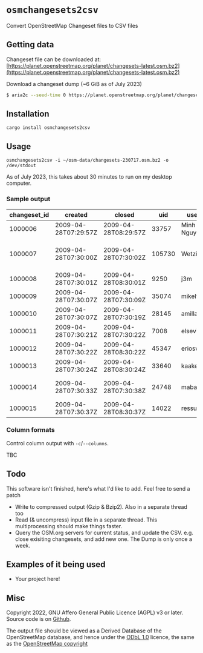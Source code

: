 # `osmchangesets2csv`

Convert OpenStreetMap Changeset files to CSV files


## Getting data

Changeset file can be downloaded at: [https://planet.openstreetmap.org/planet/changesets-latest.osm.bz2](https://planet.openstreetmap.org/planet/changesets-latest.osm.bz2)

Download a changeset dump (~6 GiB as of July 2023)
```sh
$ aria2c --seed-time 0 https://planet.openstreetmap.org/planet/changesets-latest.osm.bz2.torrent
```

## Installation

	cargo install osmchangesets2csv

## Usage

	osmchangesets2csv -i ~/osm-data/changesets-230717.osm.bz2 -o /dev/stdout

As of July 2023, this takes about 30 minutes to run on my desktop computer.


### Sample output

changeset_id  |  created               |  closed                |  uid     |  user         |  open   |  num_changes  |  comments_count  |  created_by          |  comment                            |  source  |  imagery_used
--------------|------------------------|------------------------|----------|---------------|---------|---------------|------------------|----------------------|-------------------------------------|----------|--------------
1000006       |  2009-04-28T07:29:57Z  |  2009-04-28T08:29:57Z  |  33757   |  Minh Nguyen  |  false  |  35           |  0               |  Potlatch 0.11       |                                     |          |
1000007       |  2009-04-28T07:30:00Z  |  2009-04-28T07:30:02Z  |  105730  |  Wetzi        |  false  |  8            |  0               |  JOSM                |  meine falsche Eintragung entfernt  |          |
1000008       |  2009-04-28T07:30:01Z  |  2009-04-28T08:30:01Z  |  9250    |  j3m          |  false  |  0            |  0               |  Potlatch 0.11       |                                     |          |
1000009       |  2009-04-28T07:30:07Z  |  2009-04-28T07:30:09Z  |  35074   |  mikeltxo     |  false  |  8            |  0               |  JOSM/1.5 (1546 en)  |  Eibar                              |          |
1000010       |  2009-04-28T07:30:07Z  |  2009-04-28T07:30:19Z  |  28145   |  amillar      |  false  |  26           |  0               |  JOSM/1.5 (1561 en)  |  tiger cleanup                      |          |
1000011       |  2009-04-28T07:30:21Z  |  2009-04-28T07:30:22Z  |  7008    |  elsevilla    |  false  |  2            |  0               |  JOSM                |  modif-4tcinturo                    |          |
1000012       |  2009-04-28T07:30:22Z  |  2009-04-28T08:30:22Z  |  45347   |  eriosw       |  false  |  14           |  0               |  Potlatch 0.11       |                                     |          |
1000013       |  2009-04-28T07:30:24Z  |  2009-04-28T08:30:24Z  |  33640   |  kaakeli      |  false  |  0            |  0               |  Potlatch 0.11       |                                     |          |
1000014       |  2009-04-28T07:30:33Z  |  2009-04-28T07:30:38Z  |  24748   |  mabapla      |  false  |  25           |  0               |  JOSM/1.5 (1561 de)  |  Feldwege südl. Mittelstadt         |          |
1000015       |  2009-04-28T07:30:37Z  |  2009-04-28T08:30:37Z  |  14022   |  ressu        |  false  |  0            |  0               |  Potlatch 0.11       |                                     |          |

### Column formats

Control column output with `-c`/`--columns`.

TBC

## Todo

This software isn't finished, here's what I'd like to add. Feel free to send a patch

* Write to compressed output (Gzip & Bzip2). Also in a separate thread too
* Read (& uncompress) input file in a separate thread. This multiprocessing
  should make things faster.
* Query the OSM.org servers for current status, and update the CSV. e.g. close
  exisiting changesets, and add new one. The Dump is only once a week.


## Examples of it being used

* Your project here!


## Misc

Copyright 2022, GNU Affero General Public Licence (AGPL) v3 or later.
Source code is on [Github](https://github.com/amandasaurus/osmchangeset2csv).

The output file should be viewed as a Derived Database of the OpenStreetMap database, and hence under the [ODbL 1.0](https://opendatacommons.org/licenses/odbl/) licence, the same as the [OpenStreetMap copyright](https://www.openstreetmap.org/copyright)
